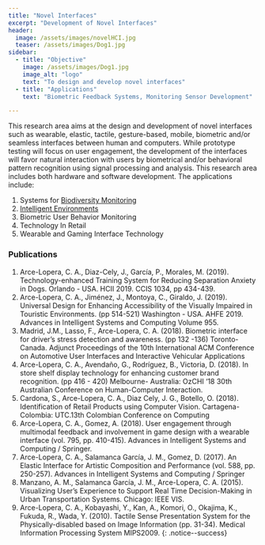 ```yaml
---
title: "Novel Interfaces"
excerpt: "Development of Novel Interfaces"
header:
  image: /assets/images/novelHCI.jpg
  teaser: /assets/images/Dog1.jpg
sidebar:
  - title: "Objective"
    image: /assets/images/Dog1.jpg
    image_alt: "logo"
    text: "To design and develop novel interfaces"
  - title: "Applications"
    text: "Biometric Feedback Systems, Monitoring Sensor Development"

---
```


This research area aims at the design and development of novel interfaces such as wearable, elastic, tactile, 
gesture-based, mobile, biometric and/or seamless interfaces between human and computers.
While prototype testing will focus on user engagement, the development of the interfaces will favor natural interaction 
with users by biometrical and/or behavioral pattern recognition using signal processing and analysis. 
This research area includes both hardware and software development. The applications include:
1. Systems for [Biodiversity Monitoring](/biodiversity/)
2. [Intelligent Environments](/environ/)
3. Biometric User Behavior Monitoring 
4. Technology In Retail
5. Wearable and Gaming Interface Technology  

                                                                                                                                                  
### Publications
1.	Arce-Lopera, C. A., Diaz-Cely, J., García, P., Morales, M. (2019). Technology-enhanced Training System for Reducing Separation Anxiety in Dogs. Orlando - USA. HCII 2019. CCIS 1034, pp 434-439.
2.  Arce-Lopera, C. A., Jiménez, J., Montoya, C., Giraldo, J. (2019). Universal Design for Enhancing Accessibility of the Visually Impaired in Touristic Environments. (pp 514-521) Washington - USA. AHFE 2019. Advances in Intelligent Systems and Computing Volume 955.
3.  Madrid, J.M., Lasso, F., Arce-Lopera, C. A. (2018). Biometric interface for driver’s stress detection and awareness. (pp 132 -136) Toronto-Canada. Adjunct Proceedings of the 10th International ACM Conference on Automotive User Interfaces and Interactive Vehicular Applications
4.  Arce-Lopera, C. A., Avendaño, G., Rodríguez, B., Victoria, D. (2018). In store shelf display technology for enhancing customer brand recognition. (pp 416 - 420) Melbourne- Australia: OzCHI ‘18 30th Australian Conference on Human-Computer Interaction.
5.  Cardona, S., Arce-Lopera, C. A., Diaz Cely, J. G., Botello, O. (2018). Identification of Retail Products using Computer Vision. Cartagena- Colombia: UTC.13th Colombian Conference on Computing
6.  Arce-Lopera, C. A., Gomez, A. (2018). User engagement through multimodal feedback and involvement in game design with a wearable interface (vol. 795, pp. 410-415). Advances in Intelligent Systems and Computing / Springer.
7.  Arce-Lopera, C. A., Salamanca García, J. M., Gomez, D. (2017). An Elastic Interface for Artistic Composition and Performance (vol. 588, pp. 250-257). Advances in Intelligent Systems and Computing / Springer
8.  Manzano, A. M., Salamanca García, J. M., Arce-Lopera, C. A. (2015). Visualizing User’s Experience to Support Real Time Decision-Making in Urban Transportation Systems. Chicago: IEEE VIS.    
9.  Arce-Lopera, C. A., Kobayashi, Y., Kan, A., Komori, O., Okajima, K., Fukuda, R., Wada, Y. (2010). Tactile Sense Presentation System for the Physically-disabled based on Image Information (pp. 31-34). Medical Information Processing System MIPS2009.
{: .notice--success}
